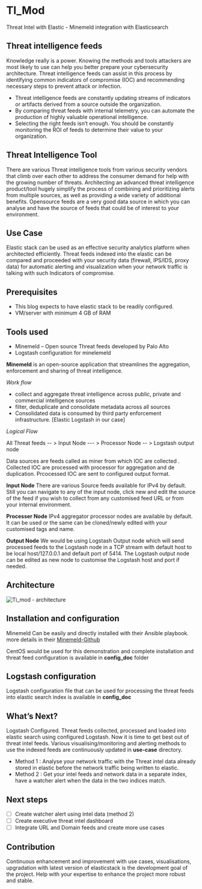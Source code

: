 # TI_Mod
Threat Intel with Elastic - Minemeld integration with Elasticsearch

## Threat intelligence feeds

Knowledge really is a power. Knowing the methods and tools attackers are most likely to use can help you better prepare your cybersecurity architecture.  Threat intelligence feeds can assist in this process by identifying common indicators of compromise (IOC) and recommending necessary steps to prevent attack or infection.
* Threat intelligence feeds are constantly updating streams of indicators or artifacts derived from a source outside the organization.
* By comparing threat feeds with internal telemetry, you can automate the production of highly valuable operational intelligence.
* Selecting the right feeds isn’t enough. You should be constantly monitoring the ROI of feeds to determine their value to your organization.

## Threat Intelligence Tool

There are various Threat intelligence tools from various security vendors that climb over each other to address the consumer demand for help with the growing number of threats. Architecting an advanced threat intelligence product/tool hugely simplify the process of combining and prioritizing alerts from multiple sources, as well as providing a wide variety of additional benefits.
Opensource feeds are a very good data source in which you can analyse and have the source of feeds that could be of interest to your environment. 

## Use Case

Elastic stack can be used as an effective security analytics platform when architected efficiently.  Threat feeds indexed into the elastic can be compared and proceeded with your security data (firewall, IPS/IDS, proxy data) for automatic alerting and visualization when your network traffic is talking with such Indicators of compromise. 

## Prerequisites

* This blog expects to have elastic stack to be readily configured.
* VM/server with minimum 4 GB of RAM

## Tools used

* Minemeld – Open source Threat feeds developed by Palo Alto
* Logstash configuration for minelemeld

**Minemeld** is an open-source application that streamlines the aggregation, enforcement and sharing of threat intelligence. 

 *Work flow* 
* collect and aggregate threat intelligence across public, private and commercial intelligence sources
* filter, deduplicate and consolidate metadata across all sources
* Consolidated data is consumed by third party enforcement infrastructure. [Elastic Logstash in our case]

*Logical Flow*

All Threat feeds -- > Input Node --- > Processor Node -- > Logstash output node 

Data sources are feeds called as miner from which IOC are collected . Collected IOC are processed with processor for aggregation and de duplication. Prcocessed IOC are sent to configured output format.

**Input Node**
There are various Source feeds available for IPv4 by default.  Still you can navigate to any of the input node, click new and edit the source of the feed if you wish to collect from any customised feed URL or from your internal environment.

**Processer Node**
IPv4 aggregator processor nodes are available by default. It can be used or the same can be cloned/newly edited with your customised tags and name. 

**Output Node**
We would be using Logstash Output node which will send processed feeds to the Logstash node in a TCP stream with default host to be local host/127.0.0.1 and default port of 5414.
The Logstash output node can be edited as new node to customise the Logstash host and port if needed. 

## Architecture

![Ti_mod - architecture](https://user-images.githubusercontent.com/40884455/56400362-2062db00-6286-11e9-8c6f-5422c75bae7b.JPG)

## Installation and configuration

Minemeld Can be easily and directly installed with their Ansible playbook.  more details in their [Minemeld-Github](https://github.com/PaloAltoNetworks/minemeld-ansible)

CentOS would be used for this demonstration and complete installation and threat feed configuration is available in **config_doc** folder

## Logstash configuration

Logstash configuration file that can be used for processing the threat feeds into elastic search index is available in **config_doc**

## What’s Next?

Logstash Configured. Threat feeds collected, processed and loaded into elastic search using configured Logstash. Now it is time to get best out of threat intel feeds. Various visualising/monitoring and alerting methods to use the indexed feeds are continuously updated in **use-case** directory.

* Method 1 :  Analyse your network traffic with the Threat intel data already stored in elastic before the network traffic being written to elastic.
* Method 2 :  Get your intel feeds and network data in a separate index, have a watcher alert when the data in the two indices match.

## Next steps

- [ ] Create watcher alert using intel data (method 2)
- [ ] Create executive threat intel dashboard
- [ ] Integrate URL and Domain feeds and create more use cases

## Contribution

Continuous enhancement and improvement with use cases, visualisations, upgradation with latest version of elasticstack is the development goal of the project. Help with your expertise to enhance the project more robust and stable. 
